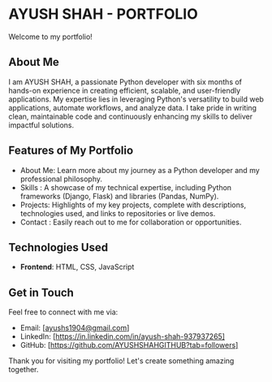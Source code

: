 # AYUSH SHAH - PORTFOLIO  

Welcome to my portfolio!  

## About Me  
I am AYUSH SHAH, a passionate Python developer with six months of hands-on experience in creating efficient, scalable, and user-friendly applications. My expertise lies in leveraging Python's versatility to build web applications, automate workflows, and analyze data. I take pride in writing clean, maintainable code and continuously enhancing my skills to deliver impactful solutions.  

## Features of My Portfolio  
- About Me: Learn more about my journey as a Python developer and my professional philosophy.  
- Skills  : A showcase of my technical expertise, including Python frameworks (Django, Flask) and libraries (Pandas, NumPy).  
- Projects: Highlights of my key projects, complete with descriptions, technologies used, and links to repositories or live demos.  
- Contact : Easily reach out to me for collaboration or opportunities.  

## Technologies Used  
- **Frontend**: HTML, CSS, JavaScript  
  

## Get in Touch  

Feel free to connect with me via:  
- Email: [ayushs1904@gmail.com]  
- LinkedIn: [https://in.linkedin.com/in/ayush-shah-937937265]  
- GitHub: [https://github.com/AYUSHSHAHGITHUB?tab=followers]  

Thank you for visiting my portfolio! Let's create something amazing together.

